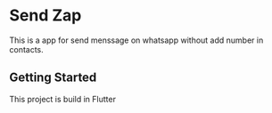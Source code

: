 # Send Zap

This is a app for send menssage on whatsapp without add number in contacts.

## Getting Started

This project is build in Flutter
